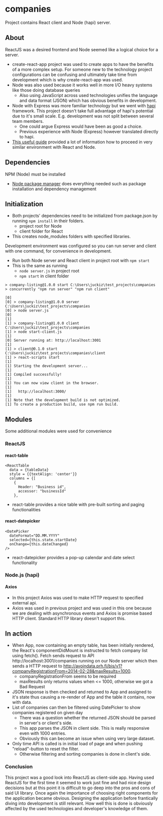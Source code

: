 # companies
Project contains React client and Node (hapi) server. 
## About
ReactJS was a desired frontend and Node seemed like a logical choice for a server.
- create-react-app project was used to create apps to have the benefits of a more complex setup. For someone new to the technology 
project configurations can be confusing and ultimately take time from development which is why create-react-app was used.
- Node was also used because it works well in more I/O heavy systems like those doing database queries
  - Also using JavaScript across used technologies unifies the language and data format (JSON) which has obvious benefits in development.
- Node with Express was more familiar technology but we went with [hapi]( https://hapijs.com/) framework. This project doesn't take full advantage of hapi's potential due to it's small scale. E.g. development was not split between several team members. 
  - One could argue Express would have been as good a choice.
  - Previous experience with Node (Express) however translated directly to hapi.
- [This useful guide](https://www.fullstackreact.com/articles/using-create-react-app-with-a-server/) provided a lot of information how to proceed in very similar environment with React and Node.

## Dependencies
NPM (Node) must be installed
- [Node package manager](https://www.npmjs.com/) does everything needed such as package installation and dependency management

## Initialization
- Both projects' dependencies need to be initialized from package.json by running ```npm install``` in their folders. 
  - project root for Node
  - client folder for React
- This creates node_modules folders with specified libraries.  

Development environment was configured so you can run server and client with one command, for convenience in development.
- Run both Node server and React client in project root with ```npm start```
- This is the same as running 
  - ```node server.js``` in project root
  - ```npm start``` in client folder
```
> company-listing@1.0.0 start C:\Users\juckiz\test_projects\companies
> concurrently "npm run server" "npm run client"

[0]
[0] > company-listing@1.0.0 server C:\Users\juckiz\test_projects\companies
[0] > node server.js
[0]
[1]
[1] > company-listing@1.0.0 client C:\Users\juckiz\test_projects\companies
[1] > node start-client.js
[1]
[0] Server running at: http://localhost:3001
[1]
[1] > client@0.1.0 start C:\Users\juckiz\test_projects\companies\client
[1] > react-scripts start
[1]
[1] Starting the development server...
[1]
[1] Compiled successfully!
[1]
[1] You can now view client in the browser.
[1]
[1]   http://localhost:3000/
[1]
[1] Note that the development build is not optimized.
[1] To create a production build, use npm run build.
```

## Modules
Some additional modules were used for convenience
### ReactJS
#### react-table 
```
<ReactTable
  data = {tableData}
  style = {{textAlign: 'center'}}
  columns = {[
    {
      Header: "Business id",
      accessor: "businessId"
    },
```    
- react-table provides a nice table with pre-built sorting and paging functionalities
#### react-datepicker
```
<DatePicker
  dateFormat="DD.MM.YYYY"
  selected={this.state.startDate}
  onChange={this.dateChanged}
/>
```
- react-datepicker provides a pop-up calendar and date select functionality
### Node.js (hapi)
#### Axios
- In this project Axios was used to make HTTP request to specified external api.
- Axios was used in previous project and was used in this one because we are dealing with asynchronous events and Axios is promise based HTTP client. Standard HTTP library doesn't support this.

## In action
- When App, now containing an empty table, has been initially rendered, the React's componentDidMount is instructed to fetch company list using fetch(). Fetch sends request to API http://localhost:3001/companies running on our Node server which then sends a HTTP request to http://avoindata.prh.fi/bis/v1?companyRegistrationFrom=2014-02-28&maxResults=1000.
  - companyRegistrationFrom seems to be required
  - maxResults only returns values when <= 1000, otherwise we got a Bad Request
- JSON response is then checked and returned to App and assigned to it's state thus causing a re-render of App and the table it contains, now with data.
- List of companies can then be filtered using DatePicker to show companies registered on given day
  - There was a question whether the returned JSON should be parsed in server's or client's side.
  - This app parses the JSON in client side. This is really responsive even with 1000 entries.
  - Obviously this can become an issue when using very large dataset.
- Only time API is called is in initial load of page and when pushing "reload"-button to reset the filter.
  - Otherwise filtering and sorting companies is done in client's side.
  
### Conclusion
This project was a good look into ReactJS as client-side app. Having used ReactJS for the first time it seemed to work just fine and had nice design decisions but at this point it is difficult to go deep into the pros and cons of said UI library.
Once again the importance of choosing right components for the application became obvious. Designing the application before frantically diving into development is still relevant. How well this is done is obviously affected by the used technologies and developer's knowledge of them.
